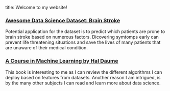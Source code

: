 title: Welcome to my website!

### [Awesome Data Science Dataset: Brain Stroke](https://www.kaggle.com/datasets/jillanisofttech/brain-stroke-dataset)
Potential application for the dataset is to predict which patients are prone to brain stroke based on numerous factors. Dicovering symtomps early can prevent life threatening situations and save the lives of many patients that are unaware of their medical condition.

### [A Course in Machine Learning by Hal Daume](http://ciml.info/)
This book is interesting to me as I can review the different algorithms I can deploy based on features from datasets. Another reason I am intrigued, is by the many other subjects I can read and learn more about data science.
